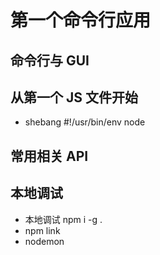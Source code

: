 # 第一个命令行应用

## 命令行与 GUI


## 从第一个 JS 文件开始

* shebang #!/usr/bin/env node


## 常用相关 API


## 本地调试

* 本地调试 npm i -g .
* npm link
* nodemon